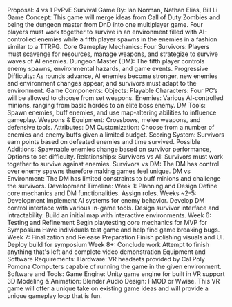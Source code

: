 Proposal: 4 vs 1 PvPvE Survival Game
By: Ian Norman, Nathan Elias, Bill Li
Game Concept: This game will merge ideas from Call of Duty Zombies and being the dungeon master from DnD into one multiplayer game. Four players must work together to survive in an environment filled with AI-controlled enemies while a fifth player spawns in the enemies in a fashion similar to a TTRPG.
Core Gameplay Mechanics:
Four Survivors: Players must scavenge for resources, manage weapons, and strategize to survive waves of AI enemies.
Dungeon Master (DM): The fifth player controls enemy spawns, environmental hazards, and game events.
Progressive Difficulty: As rounds advance, AI enemies become stronger, new enemies and environment changes appear, and survivors must adapt to the environment.
Game Components:
Objects:
Playable Characters: Four PC’s will be allowed to choose from set weapons.
Enemies: Various AI-controlled minions, ranging from basic hordes to an elite boss enemy.
DM Tools: Spawn enemies, buff enemies, and use map-altering abilities to influence gameplay.
Weapons & Equipment: Crossbows, melee weapons, and defensive tools.
Attributes:
DM Customization: Choose from a number of enemies and enemy buffs given a limited budget.
Scoring System: Survivors earn points based on defeated enemies and time survived.
Possible Additions: Spawnable enemies change based on survivor performance, Options to set difficulty.
Relationships:
Survivors vs AI: Survivors must work together to survive against enemies.
Survivors vs DM: The DM has control over enemy spawns therefore making games feel unique.
DM vs Environment: The DM has limited constraints to buff minions and challenge the survivors.
Development Timeline:
Week 1: Planning and Design
Define core mechanics and DM functionalities.
Assign roles.
Weeks ~2-5: Development
Implement AI systems for enemy behavior.
Develop DM control interface with various in-game tools.
Design survivor interface and intractability.
Build an initial map with interactive environments.
Week 6: Testing and Refinement
Begin playtesting core mechanics for MVP for Symposium
Have individuals test game and help find game breaking bugs.
Week 7: Finalization and Release Preparation
Finish polishing visuals and UI.
Deploy build for symposium
Week 8+: Conclude work
Attempt to finish anything that's left and complete video demonstration
Equipment and Software Requirements:
Hardware:
VR headsets provided by Cal Poly Pomona
Computers capable of running the game in the given environment.
Software and Tools:
Game Engine: Unity game engine for built in VR support
3D Modeling & Animation: Blender
Audio Design: FMOD or Wwise.
This VR game will offer a unique take on existing game ideas and will provide a unique gameplay loop that is fun.


